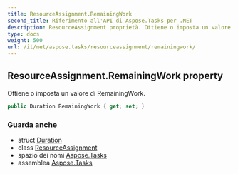 ```yaml
---
title: ResourceAssignment.RemainingWork
second_title: Riferimento all'API di Aspose.Tasks per .NET
description: ResourceAssignment proprietà. Ottiene o imposta un valore di RemainingWork.
type: docs
weight: 500
url: /it/net/aspose.tasks/resourceassignment/remainingwork/
---
```

## ResourceAssignment.RemainingWork property

Ottiene o imposta un valore di RemainingWork.

```csharp
public Duration RemainingWork { get; set; }
```

### Guarda anche

* struct [Duration](../../duration/)
* class [ResourceAssignment](../)
* spazio dei nomi [Aspose.Tasks](../../resourceassignment/)
* assemblea [Aspose.Tasks](../../../)


